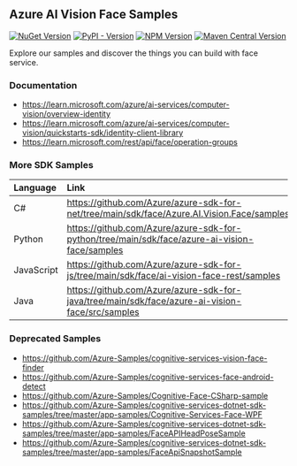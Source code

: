 
## Azure AI Vision Face Samples

[![NuGet Version](https://img.shields.io/nuget/vpre/Azure.AI.Vision.Face)](https://aka.ms/azsdk-csharp-face-pkg)
[![PyPI - Version](https://img.shields.io/pypi/v/azure-ai-vision-face)](https://aka.ms/azsdk-python-face-pkg)
[![NPM Version](https://img.shields.io/npm/v/%40azure-rest%2Fai-vision-face)](https://www.npmjs.com/package/@azure-rest/ai-vision-face)
[![Maven Central Version](https://img.shields.io/maven-central/v/com.azure/azure-ai-vision-face)](https://central.sonatype.com/artifact/com.azure/azure-ai-vision-face)


Explore our samples and discover the things you can build with face service.


### Documentation

* https://learn.microsoft.com/azure/ai-services/computer-vision/overview-identity
* https://learn.microsoft.com/azure/ai-services/computer-vision/quickstarts-sdk/identity-client-library
* https://learn.microsoft.com/rest/api/face/operation-groups


### More SDK Samples

| Language | Link |
| :- | :- |
| C# | https://github.com/Azure/azure-sdk-for-net/tree/main/sdk/face/Azure.AI.Vision.Face/samples |
| Python | https://github.com/Azure/azure-sdk-for-python/tree/main/sdk/face/azure-ai-vision-face/samples |
| JavaScript | https://github.com/Azure/azure-sdk-for-js/tree/main/sdk/face/ai-vision-face-rest/samples |
| Java | https://github.com/Azure/azure-sdk-for-java/tree/main/sdk/face/azure-ai-vision-face/src/samples |


### Deprecated Samples

* https://github.com/Azure-Samples/cognitive-services-vision-face-finder
* https://github.com/Azure-Samples/cognitive-services-face-android-detect
* https://github.com/Azure-Samples/Cognitive-Face-CSharp-sample
* https://github.com/Azure-Samples/cognitive-services-dotnet-sdk-samples/tree/master/app-samples/Cognitive-Services-Face-WPF
* https://github.com/Azure-Samples/cognitive-services-dotnet-sdk-samples/tree/master/app-samples/FaceAPIHeadPoseSample
* https://github.com/Azure-Samples/cognitive-services-dotnet-sdk-samples/tree/master/app-samples/FaceApiSnapshotSample
